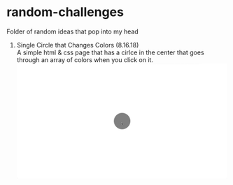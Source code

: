 # random-challenges
Folder of random ideas that pop into my head 

1. Single Circle that Changes Colors (8.16.18) <br /> 
  A simple html & css page that has a cirlce in the center that goes through an array of colors when you click on it.
  ![A single circle that changes colors](gifs-of-projects/single-circle-that-changes-colors.gif)
